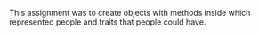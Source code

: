 This assignment was to create objects with methods inside which represented people and traits that people could have.